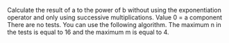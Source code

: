 
Calculate the result of a to the power of b without using the exponentiation operator and only using successive multiplications.
Value 0 = a component
There are no tests.
You can use the following algorithm.
The maximum n in the tests is equal to 16 and the maximum m is equal to 4.
